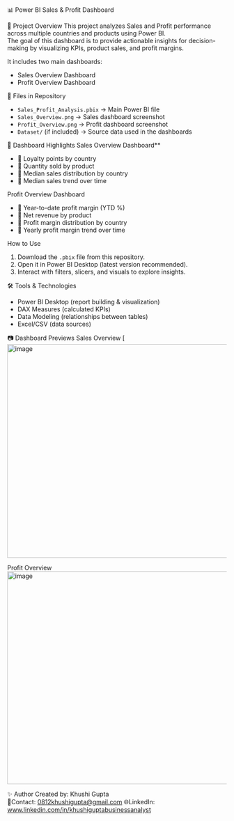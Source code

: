 📊 Power BI Sales & Profit Dashboard

 🔎 Project Overview
This project analyzes Sales and Profit performance across multiple countries and products using Power BI.  
The goal of this dashboard is to provide actionable insights for decision-making by visualizing KPIs, product sales, and profit margins.  

It includes two main dashboards:
- Sales Overview Dashboard
- Profit Overview Dashboard


📂 Files in Repository
- `Sales_Profit_Analysis.pbix` → Main Power BI file  
- `Sales_Overview.png` → Sales dashboard screenshot  
- `Profit_Overview.png` → Profit dashboard screenshot  
- `Dataset/` (if included) → Source data used in the dashboards  


🚀 Dashboard Highlights
Sales Overview Dashboard**
- 📌 Loyalty points by country  
- 📌 Quantity sold by product  
- 📌 Median sales distribution by country  
- 📌 Median sales trend over time  

Profit Overview Dashboard
- 📌 Year-to-date profit margin (YTD %)  
- 📌 Net revenue by product  
- 📌 Profit margin distribution by country  
- 📌 Yearly profit margin trend over time  

How to Use
1. Download the `.pbix` file from this repository.  
2. Open it in Power BI Desktop (latest version recommended).  
3. Interact with filters, slicers, and visuals to explore insights.  

🛠 Tools & Technologies
- Power BI Desktop (report building & visualization)  
- DAX Measures (calculated KPIs)  
- Data Modeling (relationships between tables)  
- Excel/CSV (data sources)  

 📷 Dashboard Previews
 Sales Overview
[<img width="806" height="491" alt="image" src="https://github.com/user-attachments/assets/9c1ff0d4-487c-4dcc-850c-c528b1e36338" />


 Profit Overview
<img width="794" height="489" alt="image" src="https://github.com/user-attachments/assets/7a4d52fc-771a-432e-84dc-057a8cae3e30" />



✨ Author
Created by:    Khushi Gupta  
📧Contact:    0812khushigupta@gmail.com
🌐LinkedIn:   www.linkedin.com/in/khushiguptabusinessanalyst 

